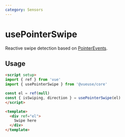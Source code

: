 ```yaml
---
category: Sensors
---
```


# usePointerSwipe

Reactive swipe detection based on [PointerEvents](https://developer.mozilla.org/en-US/docs/Web/API/PointerEvent).

## Usage

```html
<script setup>
import { ref } from 'vue'
import { usePointerSwipe } from '@vueuse/core'

const el = ref(null)
const { isSwiping, direction } = usePointerSwipe(el)
</script>

<template>
  <div ref="el">
    Swipe here
  </div>
</template>
```
